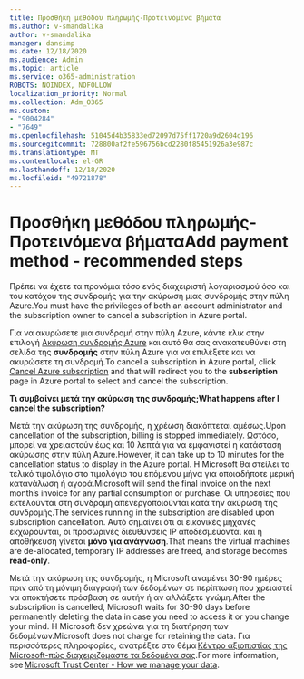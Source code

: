 ```yaml
---
title: Προσθήκη μεθόδου πληρωμής-Προτεινόμενα βήματα
ms.author: v-smandalika
author: v-smandalika
manager: dansimp
ms.date: 12/18/2020
ms.audience: Admin
ms.topic: article
ms.service: o365-administration
ROBOTS: NOINDEX, NOFOLLOW
localization_priority: Normal
ms.collection: Adm_O365
ms.custom:
- "9004284"
- "7649"
ms.openlocfilehash: 51045d4b35833ed72097d75ff1720a9d2604d196
ms.sourcegitcommit: 728800af2fe596756bcd2280f85451926a3e987c
ms.translationtype: MT
ms.contentlocale: el-GR
ms.lasthandoff: 12/18/2020
ms.locfileid: "49721878"
---
```

# <a name="add-payment-method---recommended-steps"></a><span data-ttu-id="cdf2b-102">Προσθήκη μεθόδου πληρωμής-Προτεινόμενα βήματα</span><span class="sxs-lookup"><span data-stu-id="cdf2b-102">Add payment method - recommended steps</span></span>

<span data-ttu-id="cdf2b-103">Πρέπει να έχετε τα προνόμια τόσο ενός διαχειριστή λογαριασμού όσο και του κατόχου της συνδρομής για την ακύρωση μιας συνδρομής στην πύλη Azure.</span><span class="sxs-lookup"><span data-stu-id="cdf2b-103">You must have the privileges of both an account administrator and the subscription owner to cancel a subscription in Azure portal.</span></span> 

<span data-ttu-id="cdf2b-104">Για να ακυρώσετε μια συνδρομή στην πύλη Azure, κάντε κλικ στην επιλογή [Ακύρωση συνδρομής Azure](https://ms.portal.azure.com/#blade/Microsoft_Azure_Billing/SubscriptionsBlade) και αυτό θα σας ανακατευθύνει στη σελίδα της **συνδρομής** στην πύλη Azure για να επιλέξετε και να ακυρώσετε τη συνδρομή.</span><span class="sxs-lookup"><span data-stu-id="cdf2b-104">To cancel a subscription in Azure portal, click [Cancel Azure subscription](https://ms.portal.azure.com/#blade/Microsoft_Azure_Billing/SubscriptionsBlade) and that will redirect you to the **subscription** page in Azure portal to select and cancel the subscription.</span></span> 

<span data-ttu-id="cdf2b-105">**Τι συμβαίνει μετά την ακύρωση της συνδρομής;**</span><span class="sxs-lookup"><span data-stu-id="cdf2b-105">**What happens after I cancel the subscription?**</span></span> 

<span data-ttu-id="cdf2b-106">Μετά την ακύρωση της συνδρομής, η χρέωση διακόπτεται αμέσως.</span><span class="sxs-lookup"><span data-stu-id="cdf2b-106">Upon cancellation of the subscription, billing is stopped immediately.</span></span> <span data-ttu-id="cdf2b-107">Ωστόσο, μπορεί να χρειαστούν έως και 10 λεπτά για να εμφανιστεί η κατάσταση ακύρωσης στην πύλη Azure.</span><span class="sxs-lookup"><span data-stu-id="cdf2b-107">However, it can take up to 10 minutes for the cancellation status to display in the Azure portal.</span></span> <span data-ttu-id="cdf2b-108">Η Microsoft θα στείλει το τελικό τιμολόγιο στο τιμολόγιο του επόμενου μήνα για οποιαδήποτε μερική κατανάλωση ή αγορά.</span><span class="sxs-lookup"><span data-stu-id="cdf2b-108">Microsoft will send the final invoice on the next month’s invoice for any partial consumption or purchase.</span></span> <span data-ttu-id="cdf2b-109">Οι υπηρεσίες που εκτελούνται στη συνδρομή απενεργοποιούνται κατά την ακύρωση της συνδρομής.</span><span class="sxs-lookup"><span data-stu-id="cdf2b-109">The services running in the subscription are disabled upon subscription cancellation.</span></span> <span data-ttu-id="cdf2b-110">Αυτό σημαίνει ότι οι εικονικές μηχανές εκχωρούνται, οι προσωρινές διευθύνσεις IP αποδεσμεύονται και η αποθήκευση γίνεται **μόνο για ανάγνωση**.</span><span class="sxs-lookup"><span data-stu-id="cdf2b-110">That means the virtual machines are de-allocated, temporary IP addresses are freed, and storage becomes **read-only**.</span></span> 

<span data-ttu-id="cdf2b-111">Μετά την ακύρωση της συνδρομής, η Microsoft αναμένει 30-90 ημέρες πριν από τη μόνιμη διαγραφή των δεδομένων σε περίπτωση που χρειαστεί να αποκτήσετε πρόσβαση σε αυτήν ή αν αλλάξετε γνώμη.</span><span class="sxs-lookup"><span data-stu-id="cdf2b-111">After the subscription is cancelled, Microsoft waits for 30-90 days before permanently deleting the data in case you need to access it or you change your mind.</span></span> <span data-ttu-id="cdf2b-112">Η Microsoft δεν χρεώνει για τη διατήρηση των δεδομένων.</span><span class="sxs-lookup"><span data-stu-id="cdf2b-112">Microsoft does not charge for retaining the data.</span></span> <span data-ttu-id="cdf2b-113">Για περισσότερες πληροφορίες, ανατρέξτε στο θέμα [Κέντρο αξιοπιστίας της Microsoft-πώς διαχειριζόμαστε τα δεδομένα σας](https://www.microsoft.com/trust-center/privacy/data-management#leave).</span><span class="sxs-lookup"><span data-stu-id="cdf2b-113">For more information, see [Microsoft Trust Center - How we manage your data](https://www.microsoft.com/trust-center/privacy/data-management#leave).</span></span>



